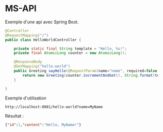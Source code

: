 # MS-API

Exemple d'une api avec Spring Boot.

```java
@Controller
@RequestMapping("/")
public class HelloWorldController {

    private static final String template = "Hello, %s!";
    private final AtomicLong counter = new AtomicLong();

    @ResponseBody
    @GetMapping("hello-world")
    public Greeting sayHello(@RequestParam(name="name", required=false, defaultValue="Stranger") String name) {
        return new Greeting(counter.incrementAndGet(), String.format(template, name));
    }

}
```

Exemple d'utilisation

```
http://localhost:8081/hello-world?name=MyName
```

Résultat :

```json
{"id":1,"content":"Hello, MyName!"}
```
